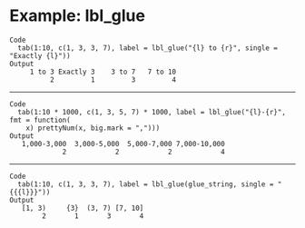 # Example: lbl_glue

    Code
      tab(1:10, c(1, 3, 3, 7), label = lbl_glue("{l} to {r}", single = "Exactly {l}"))
    Output
         1 to 3 Exactly 3    3 to 7   7 to 10 
              2         1         3         4 

---

    Code
      tab(1:10 * 1000, c(1, 3, 5, 7) * 1000, label = lbl_glue("{l}-{r}", fmt = function(
        x) prettyNum(x, big.mark = ",")))
    Output
       1,000-3,000  3,000-5,000  5,000-7,000 7,000-10,000 
                 2            2            2            4 

---

    Code
      tab(1:10, c(1, 3, 3, 7), label = lbl_glue(glue_string, single = "{{{l}}}"))
    Output
       [1, 3)     {3}  (3, 7) [7, 10] 
            2       1       3       4 


